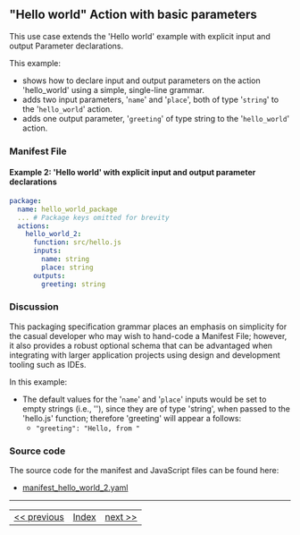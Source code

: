 ## "Hello world" Action with basic parameters

This use case extends the 'Hello world' example with explicit input and output Parameter declarations.

This example:
- shows how to declare input and output parameters on the action 'hello_world'
using a simple, single-line grammar.
- adds two input parameters, '```name```' and '```place```', both of type '```string```' to the '```hello_world```' action.
- adds one output parameter, '```greeting```' of type string to the '```hello_world```' action.

### Manifest File

#### Example 2: 'Hello world' with explicit input and output parameter declarations
```yaml
package:
  name: hello_world_package
  ... # Package keys omitted for brevity
  actions:
    hello_world_2:
      function: src/hello.js
      inputs:
        name: string
        place: string
      outputs:
        greeting: string
```

### Discussion
This packaging specification grammar places an emphasis on simplicity for the casual developer who may wish to hand-code a Manifest File; however, it also provides a robust optional schema that can be advantaged when integrating with larger application projects using design and development tooling such as IDEs.

In this example:

- The default values for the '```name```' and '```place```' inputs would be set to empty strings (i.e., ''), since they are of type 'string', when passed to the 'hello.js' function; therefore 'greeting' will appear a follows:
  - ```"greeting": "Hello, from "```

### Source code
The source code for the manifest and JavaScript files can be found here:
- [manifest_hello_world_2.yaml](https://github.com/apache/incubator-openwhisk-wskdeploy/blob/master/docs/examples/manifest_hello_world_2.yaml)

---
<!--
 Bottom Navigation
-->
<html>
<div align="center">
<table align="center">
  <tr>
    <td><a href="wskdeploy_hello_world.md#creating-a-hello-world-package">&lt;&lt;&nbsp;previous</a></td>
    <td><a href="programming_guide.md#guided-examples">Index</a></td>
    <td><a href="wskdeploy_helloworld_advanced_parms.md">next&nbsp;&gt;&gt;</a></td>
  </tr>
</table>
</div>
</html>
